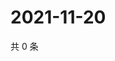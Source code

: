 # 2021-11-20

共 0 条

<!-- BEGIN WEIBO -->
<!-- 最后更新时间 Sat Nov 20 2021 16:16:58 GMT+0800 (China Standard Time) -->

<!-- END WEIBO -->
